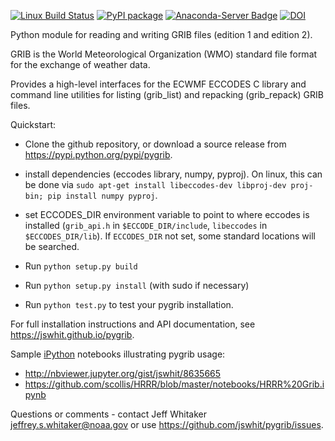 [![Linux Build Status](https://travis-ci.org/jswhit/pygrib.svg?branch=master)](https://travis-ci.org/jswhit/pygrib)
[![PyPI package](https://badge.fury.io/py/pygrib.svg)](http://python.org/pypi/pygrib)
[![Anaconda-Server Badge](https://anaconda.org/conda-forge/pygrib/badges/version.svg)](https://anaconda.org/conda-forge/pygrib)
[![DOI](https://zenodo.org/badge/28599617.svg)](https://zenodo.org/badge/latestdoi/28599617)

Python module for reading and writing GRIB files (edition 1 and edition 2).

GRIB is the World Meteorological Organization (WMO) standard
file format for the exchange of weather data.

Provides a high-level interfaces for the ECWMF ECCODES C library and
command line utilities for listing (grib_list) and repacking (grib_repack)
GRIB files.

Quickstart:

* Clone the github repository, or download a source release from https://pypi.python.org/pypi/pygrib.

* install dependencies (eccodes library, numpy, pyproj). On linux, this can
be done via `sudo apt-get install libeccodes-dev libproj-dev proj-bin; pip install numpy pyproj`.

* set ECCODES_DIR environment variable to point to where eccodes is installed (`grib_api.h` in `$ECCODE_DIR/include`, `libeccodes` in `$ECCODES_DIR/lib`). If `ECCODES_DIR` not set, some standard locations will be searched.

* Run `python setup.py build`

* Run `python setup.py install` (with sudo if necessary)

* Run `python test.py` to test your pygrib installation.

For full installation instructions and API documentation, see https://jswhit.github.io/pygrib.

Sample [iPython](http://ipython.org/) notebooks illustrating pygrib usage: 
* http://nbviewer.jupyter.org/gist/jswhit/8635665
* https://github.com/scollis/HRRR/blob/master/notebooks/HRRR%20Grib.ipynb

Questions or comments - contact Jeff Whitaker <jeffrey.s.whitaker@noaa.gov>
or use https://github.com/jswhit/pygrib/issues.
